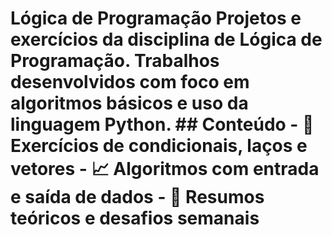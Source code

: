 
# Lógica de Programação  Projetos e exercícios da disciplina de Lógica de Programação. Trabalhos desenvolvidos com foco em algoritmos básicos e uso da linguagem Python.  ## Conteúdo - 🧠 Exercícios de condicionais, laços e vetores - 📈 Algoritmos com entrada e saída de dados - 📄 Resumos teóricos e desafios semanais

